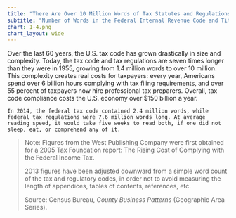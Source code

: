 ```yaml
---
title: "There Are Over 10 Million Words of Tax Statutes and Regulations"
subtitle: "Number of Words in the Federal Internal Revenue Code and Title 26 of the Federal Code of Regulations"
chart: 1-4.png
chart_layout: wide
---
```

Over the last 60 years, the U.S. tax code has grown drastically in size and complexity. Today, the tax code and tax regulations are seven times longer than they were in 1955, growing from 1.4 million words to over 10 million. This complexity creates real costs for taxpayers: every year, Americans spend over 6 billion hours complying with tax filing requirements, and over 55 percent of taxpayers now hire professional tax preparers. Overall, tax code compliance costs the U.S. economy over $150 billion a year.

```
In 2014, the federal tax code contained 2.4 million words, while federal tax regulations were 7.6 million words long. At average reading speed, it would take five weeks to read both, if one did not sleep, eat, or comprehend any of it.						
```

> Note: Figures from the West Publishing Company were first obtained for a 2005 Tax Foundation report: The Rising Cost of Complying with the Federal Income Tax.
>
> 2013 figures have been adjusted downward from a simple word count of the tax and regulatory codes, in order not to avoid measuring the length of appendices, tables of contents, references, etc.							
>
> Source: Census Bureau, *County Business Patterns* (Geographic Area Series).
